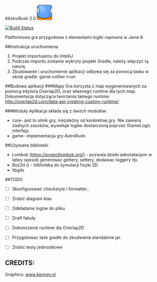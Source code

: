 #AstroRush 2.0
![ikona](https://github.com/klolo/AstroRush/blob/master/game%2Fsrc%2Fmain%2Fresources%2Fassets%2Fico.png "")

[![Build Status](https://travis-ci.org/travis-ci/travis-web.svg?branch=master)](https://travis-ci.org/travis-ci/travis-web)

Platformowa gra przygodowa z elementami logiki napisana w Javie 8.

##Instrukcja uruchomienia
1. Projekt importujemu do IntelliJ
2. Podczas importu zostanie wykryty projekt Gradle, należy włączyć tą naturę.
3. Zbudowanie i uruchomienie aplikacji odbywa się za pomocą tasku w oknie gradle: game->other->run


##Budowa aplikacji
###Mapy
Gra korzysta z map wygenerowanych za pomocą edytora Overlap2D,
oraz własnego runtime dla tych map. Dokumentacja dotycząca tworzenia takiego
runtime: http://overlap2d.com/data-api-creating-custom-runtime/

###Moduły
Aplikacja składa się z dwóch modułów:
- core- jest to silnik gry, niezależny od konkretnej gry. Nie zawiera żadnych
zasobów, wywołuje logike dostarczoną poprzez IGameLogic interfejs.
- game- implementacja gry AstroRush.

##Używane biblioteki
- Lombok (https://projectlombok.org/) - pozwala dzieki adnotatacjom w latwy sposob generowac gettery, settery, dodawac loggery itp.
- Box2d () - biblioteka do symulacji fizyki 2D.
- libgdx


##TODO
- [ ] Skonfigurować checkstyle i formatter..
- [ ] Zrobić diagram klas
- [ ] Odkładanie logów do pliku
- [ ] Draft fabuły
- [ ] Dokończenie runtime dla Overlap2D
- [ ] Przygotowac task gradle do zbudwania standalone jar.
- [ ] Zrobić testy jednostkowe


## CREDITS:
Graphics: www.kenney.nl